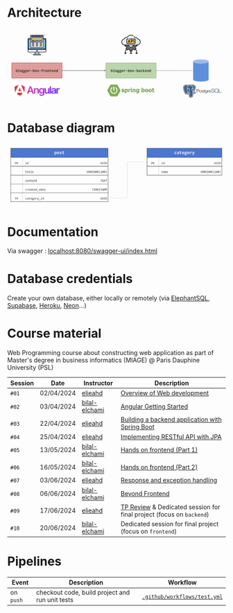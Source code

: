 # Architecture
<p align="center">
  <img src="docs/images/architecture.png" alt="architecture">
</p>

# Database diagram
<p align="center">
  <img src="docs/images/database.png" alt="database">
</p>

# Documentation 
Via swagger : [localhost:8080/swagger-ui/index.html](http://localhost:8080/swagger-ui/index.html#/)

# Database credentials
Create your own database, either locally or remotely (via [ElephantSQL](https://www.elephantsql.com/), [Supabase](https://supabase.com/), [Heroku](https://www.heroku.com/), [Neon](https://neon.tech/)...)

# Course material
Web Programming course about constructing web application as part of Master's degree in business informatics (MIAGE) @ Paris Dauphine University (PSL)

| Session | Date       | Instructor                                        | Description                                                                                                                                                    |
|---------|------------|---------------------------------------------------|----------------------------------------------------------------------------------------------------------------------------------------------------------------|
| `#01`   | 02/04/2024 | [elieahd](https://github.com/elieahd)             | [Overview of Web development](https://drive.google.com/file/d/11One7fJDrS5ji3vojavXtsX70_DcqRoM/view?usp=drive_link)                                           |
| `#02`   | 03/04/2024 | [bilal-elchami](https://github.com/bilal-elchami) | [Angular Getting Started](https://drive.google.com/file/d/1FzGDdODKGF6JPQkFPthgcJGCneJQdTVv/view?usp=drive_link)                                               |
| `#03`   | 22/04/2024 | [elieahd](https://github.com/elieahd)             | [Building a backend application with Spring Boot](https://drive.google.com/file/d/1t2Gca1C1giOdv3LYJIkvH_a4GfcPC38L/view?usp=drive_link)                       |
| `#04`   | 25/04/2024 | [elieahd](https://github.com/elieahd)             | [Implementing RESTful API with JPA](https://drive.google.com/file/d/1EKiskNB5uvD7SV2sKR-QN_Ae-QTBiJ1A/view?usp=drive_link)                                     |
| `#05`   | 13/05/2024 | [bilal-elchami](https://github.com/bilal-elchami) | [Hands on frontend (Part 1)](https://drive.google.com/file/d/1tMLBh7upGqAAG2b75dj0EAloimAoYrt7/view?usp=drive_link)                                            |
| `#06`   | 16/05/2024 | [bilal-elchami](https://github.com/bilal-elchami) | [Hands on frontend (Part 2)](https://drive.google.com/file/d/1XAzKjVyCffgJXh31g6Hri2OsL-UHBtH_/view?usp=drive_link)                                            |
| `#07`   | 03/06/2024 | [elieahd](https://github.com/elieahd)             | [Response and exception handling](https://drive.google.com/file/d/1dCUjRT1v-t7SEmIllgHiZ-1sgQ4czCbo/view?usp=drive_link)                                       |
| `#08`   | 06/06/2024 | [bilal-elchami](https://github.com/bilal-elchami) | [Beyond Frontend](https://drive.google.com/file/d/1fpZtw4BfP6jVqkjoaTR1FnDAYS8j0P2S/view?usp=drive_link)                                                       |
| `#09`   | 17/06/2024 | [elieahd](https://github.com/elieahd)             | [TP Review](https://drive.google.com/file/d/1bvqJL4A8vq73hJxQoB90ugS8lX8ijydE/view?usp=drive_link) & Dedicated session for final project (focus on `backend`)  |
| `#10`   | 20/06/2024 | [bilal-elchami](https://github.com/bilal-elchami) | Dedicated session for final project (focus on `frontend`)                                                                                                      |

# Pipelines
| Event     | Description                                     | Workflow                                                         |
|-----------|-------------------------------------------------|------------------------------------------------------------------|
| on `push` | checkout code, build project and run unit tests | [`.github/workflows/test.yml`](.github/workflows/pr-checks.yml) |